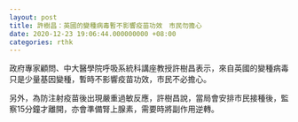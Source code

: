 ```yaml
---
layout: post
title: 許樹昌：英國的變種病毒暫不影響疫苗功效　市民勿擔心
date: 2020-12-23 19:06:44.000000000 +08:00
categories: rthk
---
```


政府專家顧問、中大醫學院呼吸系統科講座教授許樹昌表示，來自英國的變種病毒只是少量基因變種，暫時不影響疫苗功效，市民不必擔心。

另外，為防注射疫苗後出現嚴重過敏反應，許樹昌說，當局會安排市民接種後，監察15分鐘才離開，亦會準備腎上腺素，需要時將副作用逆轉。
